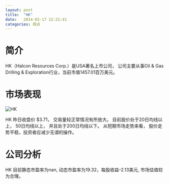 ```yaml
---
layout: post
title:  "HK"
date:   2014-02-17 12:21:41
categories: 观点
---
```


# 简介
HK（Halcon Resources Corp.）是USA著名上市公司，
公司主要从事Oil & Gas Drilling & Exploration行业，当前市值1457.01百万美元。

# 市场表现

![HK](http://finviz.com/chart.ashx?t=HK&ty=c&ta=1&p=d&s=l)

HK 昨日收盘价 $3.71，
交易量较正常情况有所放大。
目前股价处于20日均线以上，
50日均线以上，
并且处于200日均线以下。
从短期市场走势来看，
股价走势平稳，投资者应减少无谓的操作。

# 公司分析
HK 目前静态市盈率为nan, 动态市盈率为19.32，每股收益-2.13美元,
市场估值较为合理。

